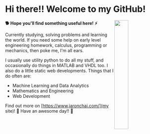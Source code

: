 # Hi there!! Welcome to my GitHub! 

<img src='https://github.com/jarondlk/jarondlk/blob/4b69b80e2984997dd67915d92a0872232256a695/Untitled_Artwork%204.PNG' align='right' width='30%'>

**🐕 Hope you'll find something useful here! ⚡️**

Currently studying, solving problems and learning the world. If you need some help on early level engineering homework, calculus, programming or mechanics, then poke me, I'm all ears.

I usually use utility python to do all my stuff, and occasionally do things in MATLAB and VHDL too. I also do a little static web developments. Things that I do often are:

- Machine Learning and Data Analytics
- Mathematics and Engineering
- Web Development

Find out more on [https://www.jaronchai.com/](my site)!
🌟 Have an awesome day!! 🌟
